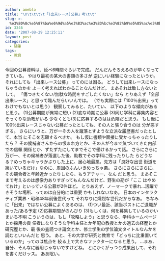```yaml
---
author: ameblo
title: "\n\t\t\t\t「(出来レース)公募」考\t\t"
slug: >-
  %e3%80%8c%e5%87%ba%e6%9d%a5%e3%83%ac%e3%83%bc%e3%82%b9%e5%85%ac%e5%8b%9f%e3%80%8d%e8%80%83
id: 3346
date: '2007-08-29 12:25:11'
layout: post
categories:
  - 随筆
tags:
  - 教育
---
```


今回の公募資料は、延べ6時間ぐらいで完成。 だんだんそろえるのが早くなってきている。 やはり最初の某大の書類の多さが 逆にいい経験になったというか。 それにしても 「出来レース公募」 ってのには困る。 どうして出来レースになっちゃうのかを よーく考えればわかることなんだけど。 まあそれは致し方ないとして。 「傷つきたくない/無駄な時間をすごしたくない」なら とりあえず「全部出来レース」と思って臨んだらいいんでは。 （でも実際には「100％出来」ってわけでもないとは思う） 観察してみると、たいてい、 以下のような傾向があると思う。 (1)公募期間が異常に短い (2)変な時期に公募 (3)同じ学科に募集内容とそっくりな助教がいる 少なくとも(3)に応募するのはは危険だと思う。 もし仮に100％出来レースじゃない公募だったとしても、その人と張り合うのは 分が悪すぎる。 さらにいうと、万が一その人を蹴落とすような立派な履歴書だったとして、本当 にそこを志願するべきか。 もし仮に書類や面接に受かっちゃったりしたら？ その候補者さんからの恨まれ方とか、その人が今まで気づいてきた内部での信頼 関係とか、ずたずたにしてまでそこで働けるかって話。 さらにさらに万が一、その候補者が落選した後、助教でその学科に残ったりした らどうなる？めっちゃキャラかぶりした上に、居心地最悪。先方は「良好な出世 街道を築いているだけ」なのに、周囲のふんいきめっちゃ悪。 さらにさらにさらに、その競合者と年齢近かったりしたら、もうアチャー、なん だと思う。 まあそこまで考えるのは想像力ありすぎってもんなんだけど、野生の勘が「ここ はやめておけ」といっている公募が2件ほど。 とりあえず、ノーマークで暴れ…活躍できそうな場所、ってのは自分的には重要 かもしれないなあ。 日本のインタラクティブ業界・昭和48年前後世代って それなりに熾烈な世代だからなあ。 ちなみに「出来」ではない公募によくあるのは、 (1)つい最近、該当ポストにご退職があった/ある予定 (2)応募期間がのんびり (3)もしくは、何を募集しているのかいまいち不明 こういうのは、もし「攻略しよう」と思うなら、学科ホームページとか採用の責 任者になりそうな学科主任とか年配の教授とかの過去の経歴とか研究歴とか、最 後の査読つき論文とか、修士学生の学位論文タイトルなんかを読むといいんだと 思う。 あと、その大学が研究と教育で「どっちに比重置いているのか」ってのは焦点を 絞る上で大きなファクターになると思う。 …まあ、自分、そんなに器用じゃないですけどね。 とにかくがっつり成果出して、それを書くだけッス。 ああ眠い。